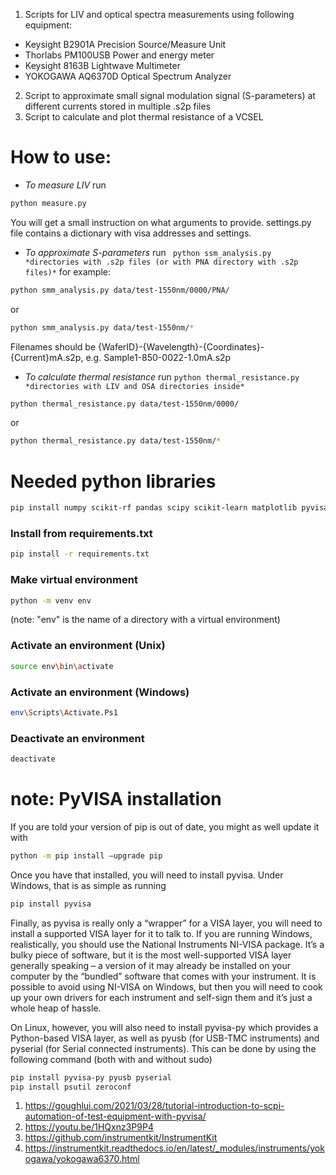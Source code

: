 1. Scripts for LIV and optical spectra measurements using following equipment:
- Keysight B2901A Precision Source/Measure Unit
- Thorlabs PM100USB Power and energy meter
- Keysight 8163B Lightwave Multimeter
- YOKOGAWA AQ6370D Optical Spectrum Analyzer
2. Script to approximate small signal modulation signal (S-parameters) at
   different currents stored in multiple .s2p files
3. Script to calculate and plot thermal resistance of a VCSEL

# How to use:
- *To measure LIV* run
```zsh
python measure.py
```
You will get a small instruction on what arguments to provide. settings.py file
contains a dictionary with visa addresses and settings.

- *To approximate S-parameters* run ``` python ssm_analysis.py *directories with
.s2p files (or with PNA directory with .s2p files)*```
for example: 
```zsh
python smm_analysis.py data/test-1550nm/0000/PNA/
```
or 
```zsh
python smm_analysis.py data/test-1550nm/*
```
Filenames should be {WaferID}-{Wavelength}-{Coordinates}-{Current}mA.s2p, e.g.
Sample1-850-0022-1.0mA.s2p

- *To calculate thermal resistance* run ```python thermal_resistance.py
*directories with LIV and OSA directories inside*``` 
```zsh
python thermal_resistance.py data/test-1550nm/0000/
```
or 
```zsh
python thermal_resistance.py data/test-1550nm/*
```

# Needed python libraries
```zsh
pip install numpy scikit-rf pandas scipy scikit-learn matplotlib pyvisa pyvisa-py pyusb pyserial psutil zeroconf
```
### Install from requirements.txt
```zsh
pip install -r requirements.txt
```
### Make virtual environment
```zsh
python -m venv env
```
(note: "env" is the name of a directory with a virtual environment)
### Activate an environment (Unix)
```zsh
source env\bin\activate
```
### Activate an environment (Windows)
```zsh
env\Scripts\Activate.Ps1
```
### Deactivate an environment
```zsh
deactivate
```
# note: PyVISA installation
If you are told your version of pip is out of date, you might as well update it
with
```zsh
python -m pip install –upgrade pip

```
Once you have that installed, you will need to install pyvisa. Under Windows,
that is as simple as running
```zsh
pip install pyvisa

```
Finally, as pyvisa is really only a “wrapper” for a VISA layer, you will need to
install a supported VISA layer for it to talk to. If you are running Windows,
realistically, you should use the National Instruments NI-VISA package. It’s a
bulky piece of software, but it is the most well-supported VISA layer generally
speaking – a version of it may already be installed on your computer by the
“bundled” software that comes with your instrument. It is possible to avoid
using NI-VISA on Windows, but then you will need to cook up your own drivers for
each instrument and self-sign them and it’s just a whole heap of hassle.

On Linux, however, you will also need to install pyvisa-py which provides a
Python-based VISA layer, as well as pyusb (for USB-TMC instruments) and pyserial
(for Serial connected instruments). This can be done by using the following
command (both with and without sudo)
```zsh
pip install pyvisa-py pyusb pyserial
pip install psutil zeroconf
```
1. https://goughlui.com/2021/03/28/tutorial-introduction-to-scpi-automation-of-test-equipment-with-pyvisa/
2. https://youtu.be/1HQxnz3P9P4
3. https://github.com/instrumentkit/InstrumentKit
4. https://instrumentkit.readthedocs.io/en/latest/_modules/instruments/yokogawa/yokogawa6370.html
